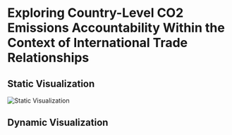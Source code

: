 # Exploring Country-Level CO2 Emissions Accountability Within the Context of International Trade Relationships

## Static Visualization

![Static Visualization](/Deliverables/static.png)

## Dynamic Visualization
